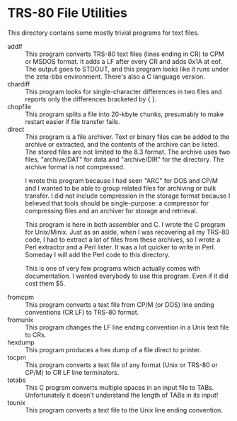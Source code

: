 # TRS-80 File Utilities

This directory contains some mostly trivial programs for text files.


<dl>
 <dt>addlf</dt>
 <dd>This program converts TRS-80 text files (lines ending in CR)
 to CPM or MSDOS format. It adds a LF after every CR and adds 0x1A
 at eof. The output goes to STDOUT, and this program looks like it
 runs under the zeta-bbs environment. There's also a C language
 version.</dd>
 <dt>chardiff</dt>
 <dd>This program looks for single-character differences in two files
 and reports only the differences bracketed by { }.</dd>
 <dt>chopfile</dt>
 <dd>This program splits a file into 20-kbyte chunks, presumably to
 make restart easier if file transfer fails.</dd>
 <dt>direct</dt>
 <dd>This program is a file archiver. Text or binary files can be
 added to the archive or extracted, and the contents of the archive
 can be listed. The stored files are not limited to the 8.3 format.
 The archive uses two files, "archive/DAT" for data and "archive/DIR"
 for the directory. The archive format is not compressed.
 <p>
 I wrote this program because I had seen "ARC" for DOS and CP/M
 and I wanted to be able to group related files for archiving or
 bulk transfer. I did not include compression in the storage format
 because I believed that tools should be single-purpose: a compressor
 for compressing files and an archiver for storage and retrieval.
 </p>
 <p>
 This program is here in both assembler and C. I wrote the C program
 for Unix/Minix. Just as an aside, when I was recovering all my TRS-80
 code, I had to extract a lot of files from these archives, so I wrote
 a Perl extractor and a Perl lister. It was a lot quicker to write in
 Perl. Someday I will add the Perl code to this directory.
 </p>
 <p>
 This is one of very few programs which actually comes with documentation.
 I wanted everybody to use this program. Even if it did cost them $5.
 </p>
 </dd>
 <dt>fromcpm</dt>
 <dd>This program converts a text file from CP/M (or DOS) line
 ending conventions (CR LF) to TRS-80 format.</dd>
 <dt>fromunix</dt>
 <dd>This program changes the LF line ending convention in a Unix text
 file to CRs.</dd>
 <dt>hexdump</dt>
 <dd>This program produces a hex dump of a file direct to printer.</dd>
 <dt>tocpm</dt>
 <dd>This program converts a text file of any format (Unix or TRS-80
 or CP/M) to CR LF line terminators.</dd>
 <dt>totabs</dt>
 <dd>This C program converts multiple spaces in an input file to
 TABs. Unfortunately it doesn't understand the length of TABs in
 its input!
 </dd>
 <dt>tounix</dt>
 <dd>This program converts a text file to the Unix line ending
 convention.</dd>
</dl>
